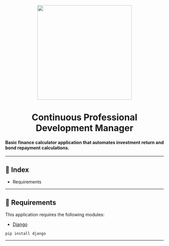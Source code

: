 <div id="header" align="center">
  <img src="https://i.giphy.com/media/v1.Y2lkPTc5MGI3NjExNXAweG8yaWMxZ3NwY2E3NTFnZmpycHdkMm41NHp6czExbTZwajJ1eSZlcD12MV9pbnRlcm5hbF9naWZfYnlfaWQmY3Q9Zw/vVvguvsb6grLZ8sH1u/giphy.gif" width="300" height="300"/>
</div>

<h1 align="center">Continuous Professional Development Manager</h1>

#### Basic finance calculator application that automates investment return and bond repayment calculations.
---

## 📌 Index

- Requirements

---

## 📌 Requirements

This application requires the following modules:

- [Django](https://pypi.org/project/Django/)
```
pip install django
```

---
